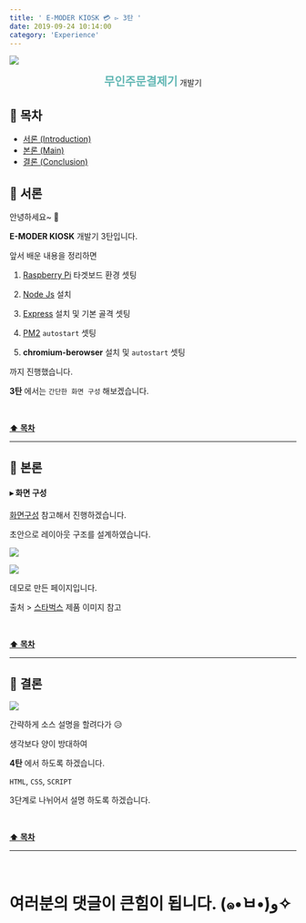 ```yaml
---
title: ' E-MODER KIOSK 💳 ▻ 3탄 '
date: 2019-09-24 10:14:00
category: 'Experience'
---
```


![](./images/logo.png)

<center><strong style="color:#62B7B4; font-size: 20px;">무인주문결제기</strong> 개발기</center>

## **💎 목차**

- [서론 (Introduction)](#-서론)
- [본론 (Main)](#-본론)
- [결론 (Conclusion)](#🥀-결론)

## **🌱 서론**

안녕하세요~ 👋

**E-MODER KIOSK** 개발기 3탄입니다.

앞서 배운 내용을 정리하면

1. [Raspberry Pi](https://www.raspberrypi.org/) 타겟보드 환경 셋팅

2. [Node Js](https://nodejs.org/ko/) 설치

3. [Express](https://www.raspberrypi.org/) 설치 및 기본 골격 셋팅

4. [PM2](http://pm2.keymetrics.io/docs/usage/startup/) `autostart` 셋팅

5. **chromium-berowser** 설치 및 `autostart` 셋팅

까지 진행했습니다.

**3탄** 에서는 `간단한 화면 구성` 해보겠습니다.

<br />

**[⬆ 목차](#-목차)**

---

## **🌹 본론**

#### **▸ 화면 구성**

[화면구성](https://ljlm0402.wixsite.com/kiosk/clients) 참고해서 진행하겠습니다.

초안으로 레이아웃 구조를 설계하였습니다.

![](./images/3/1.png)
<br />

![](./images/3/2.gif)
<br />

데모로 만든 페이지입니다.

출처 > [스타벅스](https://www.istarbucks.co.kr/menu/drink_list.do) 제품 이미지 참고

<br />

**[⬆ 목차](#-목차)**

---

## **🥀 결론**

![](./images/3/3.gif)
<br />

간략하게 소스 설명을 할려다가 😥

생각보다 양이 방대하여

**4탄** 에서 하도록 하겠습니다.

`HTML`, `CSS`, `SCRIPT`

3단계로 나뉘어서 설명 하도록 하겠습니다.

<br />

**[⬆ 목차](#-목차)**

---

<br />

# 여러분의 댓글이 큰힘이 됩니다. (๑•̀ㅂ•́)و✧

